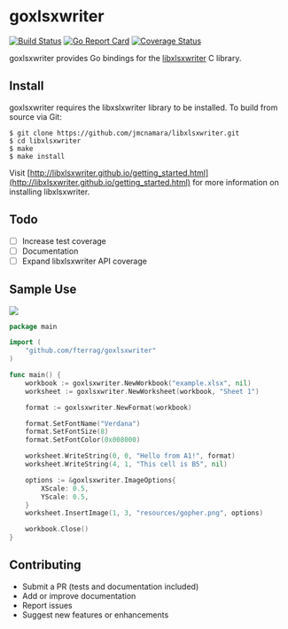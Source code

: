 goxlsxwriter
============

[![Build Status](https://travis-ci.org/fterrag/xlsxwriter.svg?branch=master)](https://travis-ci.org/fterrag/xlsxwriter) [![Go Report Card](https://goreportcard.com/badge/github.com/fterrag/xlsxwriter)](https://goreportcard.com/report/github.com/fterrag/xlsxwriter) [![Coverage Status](https://coveralls.io/repos/github/fterrag/xlsxwriter/badge.svg)](https://coveralls.io/github/fterrag/xlsxwriter)

goxlsxwriter provides Go bindings for the [libxlsxwriter](https://github.com/jmcnamara/libxlsxwriter) C library.

## Install

goxlsxwriter requires the libxslxwriter library to be installed. To build from source via Git:

```
$ git clone https://github.com/jmcnamara/libxlsxwriter.git
$ cd libxlsxwriter
$ make
$ make install
```

Visit [http://libxlsxwriter.github.io/getting_started.html](http://libxlsxwriter.github.io/getting_started.html) for more information on installing libxlsxwriter.

## Todo

- [ ] Increase test coverage
- [ ] Documentation
- [ ] Expand libxlsxwriter API coverage

## Sample Use

![](https://cloud.githubusercontent.com/assets/22901700/23842694/75b0b3c2-078c-11e7-8ef6-5ae9489971b6.png)

```go
package main

import (
    "github.com/fterrag/goxlsxwriter"
)

func main() {
    workbook := goxlsxwriter.NewWorkbook("example.xlsx", nil)
    worksheet := goxlsxwriter.NewWorksheet(workbook, "Sheet 1")

    format := goxlsxwriter.NewFormat(workbook)

    format.SetFontName("Verdana")
    format.SetFontSize(8)
    format.SetFontColor(0x008000)

    worksheet.WriteString(0, 0, "Hello from A1!", format)
    worksheet.WriteString(4, 1, "This cell is B5", nil)

    options := &goxlsxwriter.ImageOptions{
        XScale: 0.5,
        YScale: 0.5,
    }
    worksheet.InsertImage(1, 3, "resources/gopher.png", options)

    workbook.Close()
}
```

## Contributing

* Submit a PR (tests and documentation included)
* Add or improve documentation
* Report issues
* Suggest new features or enhancements
